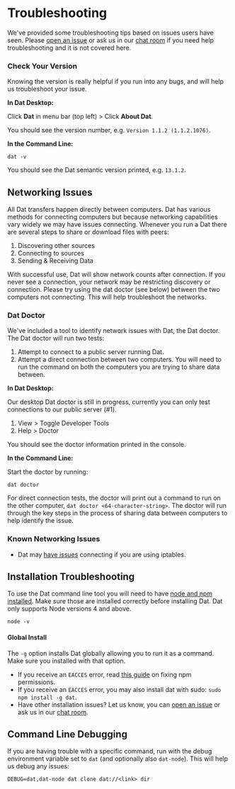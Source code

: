 # Troubleshooting

We've provided some troubleshooting tips based on issues users have seen. Please [open an issue](https://github.com/datproject/dat/issues/new) or ask us in our [chat room](https://gitter.im/datproject/discussions) if you need help troubleshooting and it is not covered here.

### Check Your Version

Knowing the version is really helpful if you run into any bugs, and will help us troubleshoot your issue.

**In Dat Desktop:**

Click **Dat** in menu bar (top left) > Click **About Dat**.

You should see the version number, e.g. `Version 1.1.2 (1.1.2.1076)`.

**In the Command Line:**

```
dat -v
```

You should see the Dat semantic version printed, e.g. `13.1.2`.

## Networking Issues

All Dat transfers happen directly between computers. Dat has various methods for connecting computers but because networking capabilities vary widely we may have issues connecting. Whenever you run a Dat there are several steps to share or download files with peers:

1. Discovering other sources
2. Connecting to sources
3. Sending & Receiving Data

With successful use, Dat will show network counts after connection. If you never see a connection, your network may be restricting discovery or connection. Please try using the dat doctor (see below) between the two computers not connecting. This will help troubleshoot the networks.

### Dat Doctor

We've included a tool to identify network issues with Dat, the Dat doctor. The Dat doctor will run two tests:

1. Attempt to connect to a public server running Dat.
2. Attempt a direct connection between two computers. You will need to run the command on both the computers you are trying to share data between.

**In Dat Desktop:**

Our desktop Dat doctor is still in progress, currently you can only test connections to our public server (#1).

1. View > Toggle Developer Tools
2. Help > Doctor

You should see the doctor information printed in the console.

**In the Command Line:**

Start the doctor by running:

```
dat doctor
```

For direct connection tests, the doctor will print out a command to run on the other computer, `dat doctor <64-character-string>`. The doctor will run through the key steps in the process of sharing data between computers to help identify the issue.

### Known Networking Issues

* Dat may [have issues](https://github.com/datproject/dat/issues/503) connecting if you are using iptables.

## Installation Troubleshooting

To use the Dat command line tool you will need to have [node and npm installed](https://docs.npmjs.com/getting-started/installing-node). Make sure those are installed correctly before installing Dat. Dat only supports Node versions 4 and above.

```
node -v
```

#### Global Install

The `-g` option installs Dat globally allowing you to run it as a command. Make sure you installed with that option.

* If you receive an `EACCES` error, read [this guide](https://docs.npmjs.com/getting-started/fixing-npm-permissions) on fixing npm permissions.
* If you receive an `EACCES` error, you may also install dat with sudo: `sudo npm install -g dat`.
* Have other installation issues? Let us know, you can [open an issue](https://github.com/datproject/dat/issues/new) or ask us in our [chat room](https://gitter.im/datproject/discussions).

## Command Line Debugging

If you are having trouble with a specific command, run with the debug environment variable set to `dat` (and optionally also `dat-node`). This will help us debug any issues:

```
DEBUG=dat,dat-node dat clone dat://<link> dir
```
